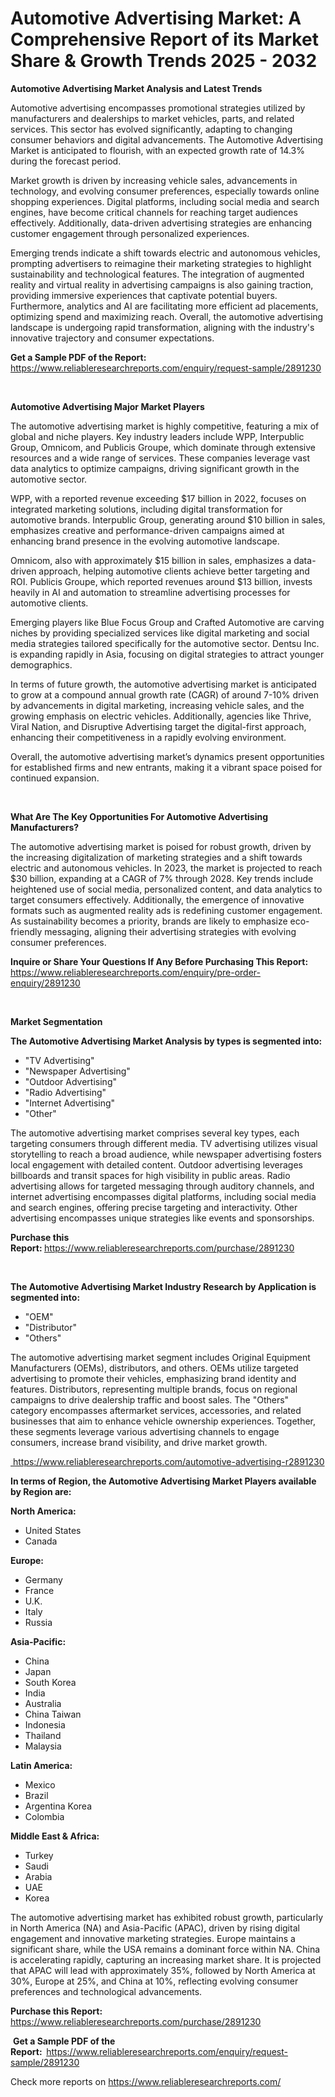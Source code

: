 <p><h1>Automotive Advertising Market: A Comprehensive Report of its Market Share & Growth Trends 2025 - 2032</h1></p><p><strong>Automotive Advertising Market Analysis and Latest Trends</strong></p>
<p><p>Automotive advertising encompasses promotional strategies utilized by manufacturers and dealerships to market vehicles, parts, and related services. This sector has evolved significantly, adapting to changing consumer behaviors and digital advancements. The Automotive Advertising Market is anticipated to flourish, with an expected growth rate of 14.3% during the forecast period.</p><p>Market growth is driven by increasing vehicle sales, advancements in technology, and evolving consumer preferences, especially towards online shopping experiences. Digital platforms, including social media and search engines, have become critical channels for reaching target audiences effectively. Additionally, data-driven advertising strategies are enhancing customer engagement through personalized experiences.</p><p>Emerging trends indicate a shift towards electric and autonomous vehicles, prompting advertisers to reimagine their marketing strategies to highlight sustainability and technological features. The integration of augmented reality and virtual reality in advertising campaigns is also gaining traction, providing immersive experiences that captivate potential buyers. Furthermore, analytics and AI are facilitating more efficient ad placements, optimizing spend and maximizing reach. Overall, the automotive advertising landscape is undergoing rapid transformation, aligning with the industry's innovative trajectory and consumer expectations.</p></p>
<p><strong>Get a Sample PDF of the Report:&nbsp;</strong> <a href="https://www.reliableresearchreports.com/enquiry/request-sample/2891230?utm_campaign=3079&utm_medium=2&utm_source=Github&utm_content=ia&utm_term=14032025&utm_id=automotive-advertising">https://www.reliableresearchreports.com/enquiry/request-sample/2891230</a></p>
<p>&nbsp;</p>
<p><strong>Automotive Advertising Major Market Players</strong></p>
<p><p>The automotive advertising market is highly competitive, featuring a mix of global and niche players. Key industry leaders include WPP, Interpublic Group, Omnicom, and Publicis Groupe, which dominate through extensive resources and a wide range of services. These companies leverage vast data analytics to optimize campaigns, driving significant growth in the automotive sector.</p><p>WPP, with a reported revenue exceeding $17 billion in 2022, focuses on integrated marketing solutions, including digital transformation for automotive brands. Interpublic Group, generating around $10 billion in sales, emphasizes creative and performance-driven campaigns aimed at enhancing brand presence in the evolving automotive landscape.</p><p>Omnicom, also with approximately $15 billion in sales, emphasizes a data-driven approach, helping automotive clients achieve better targeting and ROI. Publicis Groupe, which reported revenues around $13 billion, invests heavily in AI and automation to streamline advertising processes for automotive clients.</p><p>Emerging players like Blue Focus Group and Crafted Automotive are carving niches by providing specialized services like digital marketing and social media strategies tailored specifically for the automotive sector. Dentsu Inc. is expanding rapidly in Asia, focusing on digital strategies to attract younger demographics.</p><p>In terms of future growth, the automotive advertising market is anticipated to grow at a compound annual growth rate (CAGR) of around 7-10% driven by advancements in digital marketing, increasing vehicle sales, and the growing emphasis on electric vehicles. Additionally, agencies like Thrive, Viral Nation, and Disruptive Advertising target the digital-first approach, enhancing their competitiveness in a rapidly evolving environment.</p><p>Overall, the automotive advertising market’s dynamics present opportunities for established firms and new entrants, making it a vibrant space poised for continued expansion.</p></p>
<p>&nbsp;</p>
<p><strong>What Are The Key Opportunities For Automotive Advertising Manufacturers?</strong></p>
<p><p>The automotive advertising market is poised for robust growth, driven by the increasing digitalization of marketing strategies and a shift towards electric and autonomous vehicles. In 2023, the market is projected to reach $30 billion, expanding at a CAGR of 7% through 2028. Key trends include heightened use of social media, personalized content, and data analytics to target consumers effectively. Additionally, the emergence of innovative formats such as augmented reality ads is redefining customer engagement. As sustainability becomes a priority, brands are likely to emphasize eco-friendly messaging, aligning their advertising strategies with evolving consumer preferences.</p></p>
<p><strong>Inquire or Share Your Questions If Any Before Purchasing This Report:</strong> <a href="https://www.reliableresearchreports.com/enquiry/pre-order-enquiry/2891230?utm_campaign=3079&utm_medium=2&utm_source=Github&utm_content=ia&utm_term=14032025&utm_id=automotive-advertising">https://www.reliableresearchreports.com/enquiry/pre-order-enquiry/2891230</a></p>
<p>&nbsp;</p>
<p><strong>Market Segmentation</strong></p>
<p><strong>The Automotive Advertising Market Analysis by types is segmented into:</strong></p>
<p><ul><li>"TV Advertising"</li><li>"Newspaper Advertising"</li><li>"Outdoor Advertising"</li><li>"Radio Advertising"</li><li>"Internet Advertising"</li><li>"Other"</li></ul></p>
<p><p>The automotive advertising market comprises several key types, each targeting consumers through different media. TV advertising utilizes visual storytelling to reach a broad audience, while newspaper advertising fosters local engagement with detailed content. Outdoor advertising leverages billboards and transit spaces for high visibility in public areas. Radio advertising allows for targeted messaging through auditory channels, and internet advertising encompasses digital platforms, including social media and search engines, offering precise targeting and interactivity. Other advertising encompasses unique strategies like events and sponsorships.</p></p>
<p><strong>Purchase this Report:&nbsp;</strong><a href="https://www.reliableresearchreports.com/purchase/2891230?utm_campaign=3079&utm_medium=2&utm_source=Github&utm_content=ia&utm_term=14032025&utm_id=automotive-advertising">https://www.reliableresearchreports.com/purchase/2891230</a></p>
<p>&nbsp;</p>
<p><strong>The Automotive Advertising Market Industry Research by Application is segmented into:</strong></p>
<p><ul><li>"OEM"</li><li>"Distributor"</li><li>"Others"</li></ul></p>
<p><p>The automotive advertising market segment includes Original Equipment Manufacturers (OEMs), distributors, and others. OEMs utilize targeted advertising to promote their vehicles, emphasizing brand identity and features. Distributors, representing multiple brands, focus on regional campaigns to drive dealership traffic and boost sales. The "Others" category encompasses aftermarket services, accessories, and related businesses that aim to enhance vehicle ownership experiences. Together, these segments leverage various advertising channels to engage consumers, increase brand visibility, and drive market growth.</p></p>
<p><a href="https://www.reliableresearchreports.com/automotive-advertising-r2891230?utm_campaign=3079&utm_medium=2&utm_source=Github&utm_content=ia&utm_term=14032025&utm_id=automotive-advertising">&nbsp;https://www.reliableresearchreports.com/automotive-advertising-r2891230</a></p>
<p><strong>In terms of Region, the Automotive Advertising Market Players available by Region are:</strong></p>
<p>
    <p> <strong> North America: </strong>
        <ul>
            <li>United States</li>
            <li>Canada</li>
        </ul>
        </p> 
    <p> <strong> Europe: </strong>
        <ul>
            <li>Germany</li>
            <li>France</li>
            <li>U.K.</li>
            <li>Italy</li>
            <li>Russia</li>
        </ul>
        </p> 
    <p> <strong> Asia-Pacific: </strong>
        <ul>
            <li>China</li>
            <li>Japan</li>
            <li>South Korea</li>
            <li>India</li>
            <li>Australia</li>
            <li>China Taiwan</li>
            <li>Indonesia</li>
            <li>Thailand</li>
            <li>Malaysia</li>
        </ul>
        </p> 
    <p> <strong> Latin America: </strong>
        <ul>
            <li>Mexico</li>
            <li>Brazil</li>
            <li>Argentina Korea</li>
            <li>Colombia</li>
        </ul>
        </p> 
    <p> <strong> Middle East & Africa: </strong>
        <ul>
            <li>Turkey</li>
            <li>Saudi</li>
            <li>Arabia</li>
            <li>UAE</li>
            <li>Korea</li>
        </ul>
    </p>
    </p>
<p><p>The automotive advertising market has exhibited robust growth, particularly in North America (NA) and Asia-Pacific (APAC), driven by rising digital engagement and innovative marketing strategies. Europe maintains a significant share, while the USA remains a dominant force within NA. China is accelerating rapidly, capturing an increasing market share. It is projected that APAC will lead with approximately 35%, followed by North America at 30%, Europe at 25%, and China at 10%, reflecting evolving consumer preferences and technological advancements.</p></p>
<p><strong>Purchase this Report: </strong><a href="https://www.reliableresearchreports.com/purchase/2891230?utm_campaign=3079&utm_medium=2&utm_source=Github&utm_content=ia&utm_term=14032025&utm_id=automotive-advertising">https://www.reliableresearchreports.com/purchase/2891230</a></p>
<p>&nbsp;<strong>Get a Sample PDF of the Report:&nbsp;&nbsp;</strong><a href="https://www.reliableresearchreports.com/enquiry/request-sample/2891230?utm_campaign=3079&utm_medium=2&utm_source=Github&utm_content=ia&utm_term=14032025&utm_id=automotive-advertising">https://www.reliableresearchreports.com/enquiry/request-sample/2891230</a></p>
<p><strong></strong></p>
<p>Check more reports on <a href="https://www.reliableresearchreports.com/?utm_campaign=3079&utm_medium=2&utm_source=Github&utm_content=ia&utm_term=14032025&utm_id=automotive-advertising">https://www.reliableresearchreports.com/</a></p>